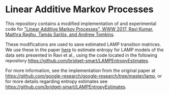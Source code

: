 # Linear Additive Markov Processes

This repository contains a modified implementation of and experimental code for
["Linear Additive Markov Processes", WWW 2017, Ravi Kumar, Maithra Raghu, Tamás Sarlós, and Andrew Tomkins](https://arxiv.org/abs/1704.01255).

These modifications are used to save estimated LAMP transition matrices. We use these in the paper [here](https://journals.plos.org/plosone/article?id=10.1371/journal.pone.0295074) to estimate entropy for LAMP models of the data sets presented in Ravi et al., using the code located in the following repository https://github.com/bridget-smart/LAMPEntropyEstimates.

For more information, see the implementation from the original paper at https://github.com/google-research/google-research/tree/master/lamp, or for more details regarding entropy estimates see https://github.com/bridget-smart/LAMPEntropyEstimates.


